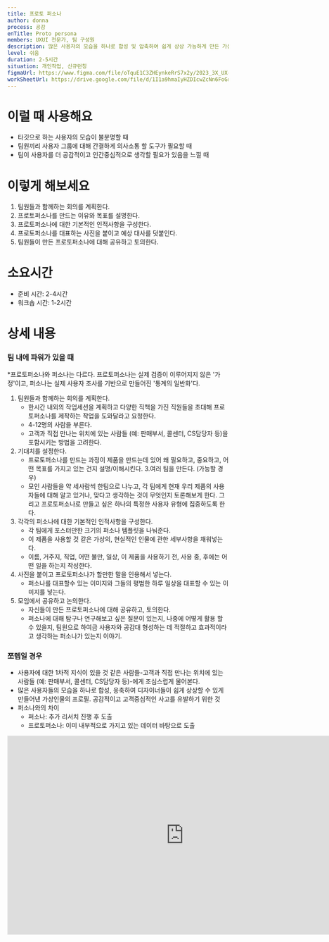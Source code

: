 ```yaml
---
title: 프로토 퍼소나
author: donna
process: 공감
enTitle: Proto persona
members: UXUI 전문가, 팀 구성원
description: 많은 사용자의 모습을 하나로 합성 및 압축하여 쉽게 상상 가능하게 만든 가상의 인물 프로필.
level: 쉬움
duration: 2-5시간
situation: 개인작업, 신규런칭
figmaUrl: https://www.figma.com/file/oTquE1C3ZHEynkeRrS7x2y/2023_3X_UX-Card_WorkSheet_Ver.3?type=design&node-id=104-3871&mode=design&t=uMLYbDeXRC8639ZD-4
workSheetUrl: https://drive.google.com/file/d/1I1a9hmaIyHZDIcwZcNn6FoGrc5FTCRk8/view?usp=sharing
---
```

<!-- 프로세스별 보기: 공감, 설계, 프로토타입, 테스트 -->
<!--duration은 분단위로 숫자만 적어주세요-->
<!--level: 쉬움, 중간, 어려움-->

# 이럴 때 사용해요

- 타깃으로 하는 사용자의 모습이 불분명할 때 
- 팀원끼리 사용자 그룹에 대해 간결하게 의사소통 할 도구가 필요할 때 
- 팀이 사용자를 더 공감적이고 인간중심적으로 생각할 필요가 있음을 느낄 때

# 이렇게 해보세요

1. 팀원들과 함께하는 회의를 계획한다. 
2. 프로토퍼소나를 만드는 이유와 목표를 설명한다. 
3. 프로토퍼소나에 대한 기본적인 인적사항을 구성한다. 
4. 프로토퍼소나를 대표하는 사진을 붙이고 예상 대사를 덧붙인다. 
5. 팀원들이 만든 프로토퍼소나에 대해 공유하고 토의한다.

# 소요시간
- 준비 시간: 2-4시간 
- 워크숍 시간: 1-2시간

# 상세 내용
### 팀 내에 파워가 있을 때
*프로토퍼소나와 퍼소나는 다르다. 프로토퍼소나는 실제 검증이 이루어지지 않은 '가정'이고, 퍼소나는 실제 사용자 조사를 기반으로 만들어진 '통계의 일반화'다.

1. 팀원들과 함께하는 회의를 계획한다.
    - 한시간 내외의 작업세션을 계획하고 다양한 직책을 가진 직원들을 초대해 프로토퍼소나를 제작하는 작업을 도와달라고 요청한다.
    - 4-12명의 사람을 부른다.
    - 고객과 직접 만나는 위치에 있는 사람들 (예: 판매부서, 콜센터, CS담당자 등)을 포함시키는 방법을 고려한다.
2. 기대치를 설정한다.
    - 프로토퍼소나를 만드는 과정이 제품을 만드는데 있어 왜 필요하고, 중요하고, 어떤 목표를 가지고 있는 건지 설명/이해시킨다.
3.여러 팀을 만든다. (가능할 경우)
    - 모인 사람들을 약 세사람씩 한팀으로 나누고, 각 팀에게 현재 우리 제품의 사용자들에 대해 알고 있거나, 맞다고 생각하는 것이 무엇인지 토론해보게 한다. 그리고 프로토퍼소나로 만들고 싶은 하나의 특정한 사용자 유형에 집중하도록 한다.
4. 각각의 퍼소나에 대한 기본적인 인적사항을 구성한다.
    - 각 팀에게 포스터만한 크기의 퍼소나 템플릿을 나눠준다.
    - 이 제품을 사용할 것 같은 가상의, 현실적인 인물에 관한 세부사항을 채워넣는다.
    - 이름, 거주지, 직업, 어떤 불만, 일상, 이 제품을 사용하기 전, 사용 중, 후에는 어떤 일을 하는지 작성한다.
5. 사진을 붙이고 프로토퍼소나가 할만한 말을 인용해서 넣는다.
    - 퍼소나를 대표할수 있는 이미지와 그들의 평범한 하루 일상을 대표할 수 있는 이미지를 넣는다.
6. 모임에서 공유하고 논의한다.
    - 자신들이 만든 프로토퍼소나에 대해 공유하고, 토의한다.
    - 퍼소나에 대해 탐구나 연구해보고 싶은 질문이 있는지, 나중에 어떻게 활용 할 수 있을지, 팀원으로 하여금 사용자와 공감대 형성하는 데 적절하고 효과적이라고 생각하는 퍼소나가 있는지 이야기.

### 쪼렙일 경우
- 사용자에 대한 1차적 지식이 있을 것 같은 사람들-고객과 직접 만나는 위치에 있는 사람들 (예: 판매부서, 콜센터, CS담당자 등)-에게 조심스럽게 물어본다.
- 많은 사용자들의 모습을 하나로 합성, 응축하여 디자이너들이 쉽게 상상할 수 있게 만들어낸 가상인물의 프로필. 공감적이고 고객중심적인 사고를 유발하기 위한 것
- 퍼소나와의 차이 
    - 퍼소나: 추가 리서치 진행 후 도출 
    - 프로토퍼소나: 이미 내부적으로 가지고 있는 데이터 바탕으로 도출
 
<iframe style="border: 1px solid rgba(0, 0, 0, 0.1);" width="800" height="450" src="https://www.figma.com/embed?embed_host=share&url=https%3A%2F%2Fwww.figma.com%2Ffile%2FoTquE1C3ZHEynkeRrS7x2y%2F2023_3X_UX-Card_WorkSheet_Ver.3%3Ftype%3Ddesign%26node-id%3D104%253A3873%26mode%3Ddesign%26t%3DtGbsZ1SuS9WkfKu2-1" allowfullscreen></iframe>
